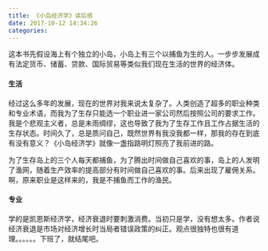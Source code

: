 ```yaml
---
title: 《小岛经济学》读后感
date: 2017-10-12 14:34:26
categories:
---
```

这本书先假设海上有个独立的小岛，小岛上有三个以捕鱼为生的人。一步步发展成有法定货币、储蓄、贷款、国际贸易等类似我们现在生活的世界的经济体。

<!-- more -->

#### 生活
经过这么多年的发展，现在的世界对我来说太复杂了。人类创造了超多的职业种类和专业术语，而我为了生存只能选一个职业进一家公司然后按照公司的要求工作。我是个悲观主义者，总是未雨绸缪，这也导致了我为了生存工作且工作占据生活的生存状态。时间久了，总是质问自己，既然世界有我没我都一样，那我的存在到底有没有意义？《小岛经济学》就像一盏指路明灯照亮了我前进的路。

为了生存岛上的三个人每天都捕鱼，为了腾出时间做自己喜欢的事，岛上的人发明了渔网，随着生产效率的提高部分有时间做自己喜欢的事。后来出现了雇佣关系。啊，原来职业是这样来的，我是不捕鱼而工作的渔民。
#### 专业
学的是凯恩斯经济学，经济衰退时要刺激消费。当初只是学，没有想太多。作者说经济衰退是市场对经济增长时当局者错误政策的纠正。观点很独特也很有道理。。。。。。下班了，就结尾吧。